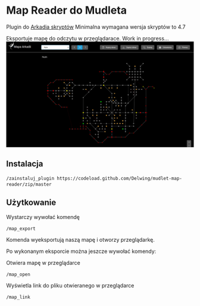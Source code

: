 # Map Reader do Mudleta

Plugin do [Arkadia skryptów](https://github.com/tjurczyk/arkadia)
Minimalna wymagana wersja skryptów to 4.7

Eksportuje mapę do odczytu w przeglądarace.
Work in progress...
![Screenshot](https://raw.githubusercontent.com/Delwing/mudlet-map-reader/media/screenshot.jpg)

## Instalacja

```
/zainstaluj_plugin https://codeload.github.com/Delwing/mudlet-map-reader/zip/master
```

## Użytkowanie

Wystarczy wywołać komendę
```
/map_export
```
Komenda wyeksportują naszą mapę i otworzy przeglądarkę.

Po wykonanym eksporcie można jeszcze wywołać komendy:

Otwiera mapę w przeglądarce
```
/map_open
```

Wyświetla link do pliku otwieranego w przeglądarce
```
/map_link
```
